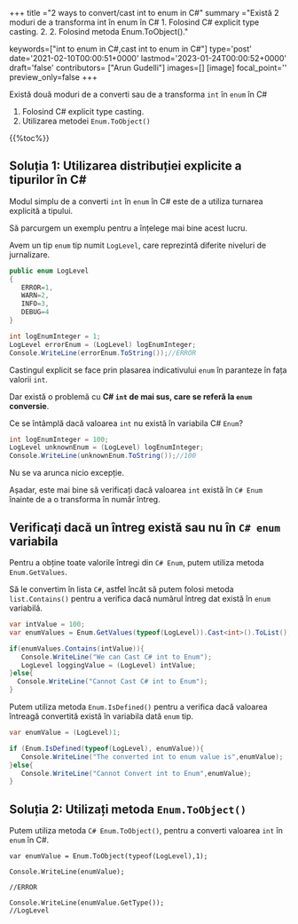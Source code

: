 +++
title   ="2 ways to convert/cast int to enum in C#"
summary ="Există 2 moduri de a transforma int în enum în C# 1. Folosind C# explicit type casting. 2. 2. Folosind metoda Enum.ToObject()."

keywords=["int to enum in C#,cast int to enum in C#"]
type='post'
date='2021-02-10T00:00:51+0000'
lastmod='2023-01-24T00:00:52+0000'
draft='false'
contributors= ["Arun Gudelli"]
images=[]
[image]
focal_point=''
preview_only=false
+++


Există două moduri de a converti sau de a transforma `int` în `enum` în C#

1. Folosind C# explicit type casting.
2. Utilizarea metodei `Enum.ToObject()` 

{{%toc%}}

## Soluția 1: Utilizarea distribuției explicite a tipurilor în C#

Modul simplu de a converti `int` în `enum` în C# este de a utiliza turnarea explicită a tipului.

Să parcurgem un exemplu pentru a înțelege mai bine acest lucru.

Avem un tip `enum` tip numit `LogLevel`, care reprezintă diferite niveluri de jurnalizare.

```csharp
public enum LogLevel
{
   ERROR=1, 
   WARN=2, 
   INFO=3, 
   DEBUG=4
}

int logEnumInteger = 1;
LogLevel errorEnum = (LogLevel) logEnumInteger;
Console.WriteLine(errorEnum.ToString());//ERROR
```

Castingul explicit se face prin plasarea indicativului `enum` în paranteze în fața valorii `int`.

Dar există o problemă cu **C# `int` de mai sus, care se referă la `enum` conversie**.

Ce se întâmplă dacă valoarea `int` nu există în variabila C# `Enum`?

```csharp
int logEnumInteger = 100;
LogLevel unknownEnum = (LogLevel) logEnumInteger;
Console.WriteLine(unknownEnum.ToString());//100
```

Nu se va arunca nicio excepție.

Așadar, este mai bine să verificați dacă valoarea `int` există în `C# Enum` înainte de a o transforma în număr întreg.

## Verificați dacă un întreg există sau nu în `C# enum` variabila

Pentru a obține toate valorile întregi din `C# Enum`, putem utiliza metoda `Enum.GetValues`.

Să le convertim în lista `C#`, astfel încât să putem folosi metoda `list.Contains()` pentru a verifica dacă numărul întreg dat există în `enum` variabilă.

```csharp
var intValue = 100;
var enumValues = Enum.GetValues(typeof(LogLevel)).Cast<int>().ToList();

if(enumValues.Contains(intValue)){
   Console.WriteLine("We can Cast C# int to Enum");  
   LogLevel loggingValue = (LogLevel) intValue;
}else{
  Console.WriteLine("Cannot Cast C# int to Enum");
}

```
Putem utiliza metoda `Enum.IsDefined()` pentru a verifica dacă valoarea întreagă convertită există în variabila dată `enum` tip.  

```csharp
var enumValue = (LogLevel)1;

if (Enum.IsDefined(typeof(LogLevel), enumValue)){
   Console.WriteLine("The converted int to enum value is",enumValue);
}else{
   Console.WriteLine("Cannot Convert int to Enum",enumValue);
}
```


## Soluția 2: Utilizați metoda `Enum.ToObject()` 

Putem utiliza metoda `C# Enum.ToObject()`, pentru a converti valoarea `int` în `enum` în C#.

```
var enumValue = Enum.ToObject(typeof(LogLevel),1);

Console.WriteLine(enumValue);

//ERROR

Console.WriteLine(enumValue.GetType());
//LogLevel

```





